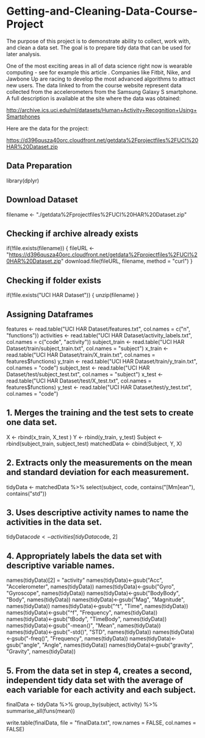 # Getting-and-Cleaning-Data-Course-Project
The purpose of this project is to demonstrate ability to collect, work with, and clean a data set. The goal is to prepare tidy data that can be used for later analysis.

One of the most exciting areas in all of data science right now is wearable computing - see for example this article . Companies like Fitbit, Nike, and Jawbone Up are racing to develop the most advanced algorithms to attract new users. The data linked to from the course website represent data collected from the accelerometers from the Samsung Galaxy S smartphone. A full description is available at the site where the data was obtained:

http://archive.ics.uci.edu/ml/datasets/Human+Activity+Recognition+Using+Smartphones

Here are the data for the project:

https://d396qusza40orc.cloudfront.net/getdata%2Fprojectfiles%2FUCI%20HAR%20Dataset.zip

## Data Preparation

library(dplyr)

## Download Dataset

filename <- "./getdata%2Fprojectfiles%2FUCI%20HAR%20Dataset.zip"

## Checking if archive already exists

if(!file.exists(filename)) {
        fileURL <- "https://d396qusza40orc.cloudfront.net/getdata%2Fprojectfiles%2FUCI%20HAR%20Dataset.zip"
        download.file(fileURL, filename, method = "curl")
}

## Checking if folder exists

if(!file.exists("UCI HAR Dataset")) {
        unzip(filename)
}

## Assigning Dataframes

features <- read.table("UCI HAR Dataset/features.txt", col.names = c("n", "functions"))
activities <- read.table("UCI HAR Dataset/activity_labels.txt", col.names = c("code", "activity"))
subject_train <- read.table("UCI HAR Dataset/train/subject_train.txt", col.names = "subject")
x_train <- read.table("UCI HAR Dataset/train/X_train.txt", col.names = features$functions)
y_train <- read.table("UCI HAR Dataset/train/y_train.txt", col.names = "code")
subject_test <- read.table("UCI HAR Dataset/test/subject_test.txt", col.names = "subject")
x_test <- read.table("UCI HAR Dataset/test/X_test.txt", col.names = features$functions)
y_test <- read.table("UCI HAR Dataset/test/y_test.txt", col.names = "code")

## 1. Merges the training and the test sets to create one data set.

X <- rbind(x_train, X_test )
Y <- rbind(y_train, y_test)
Subject <- rbind(subject_train, subject_test)
matchedData <- cbind(Subject, Y, X)

## 2. Extracts only the measurements on the mean and standard deviation for each measurement.

tidyData <- matchedData %>%
        select(subject, code, contains("[Mm]ean"), contains("std"))
       
## 3. Uses descriptive activity names to name the activities in the data set.

tidyData$code <- activities[tidyData$code, 2]

## 4. Appropriately labels the data set with descriptive variable names.

names(tidyData)[2] = "activity"
names(tidyData)<-gsub("Acc", "Accelerometer", names(tidyData))
names(tidyData)<-gsub("Gyro", "Gyroscope", names(tidyData))
names(tidyData)<-gsub("BodyBody", "Body", names(tidyData))
names(tidyData)<-gsub("Mag", "Magnitude", names(tidyData))
names(tidyData)<-gsub("^t", "Time", names(tidyData))
names(tidyData)<-gsub("^f", "Frequency", names(tidyData))
names(tidyData)<-gsub("tBody", "TimeBody", names(tidyData))
names(tidyData)<-gsub("-mean()", "Mean", names(tidyData))
names(tidyData)<-gsub("-std()", "STD", names(tidyData))
names(tidyData)<-gsub("-freq()", "Frequency", names(tidyData))
names(tidyData)<-gsub("angle", "Angle", names(tidyData))
names(tidyData)<-gsub("gravity", "Gravity", names(tidyData))

## 5. From the data set in step 4, creates a second, independent tidy data set with the average of each variable for each activity and each subject.

finalData <- tidyData %>%
        group_by(subject, activity) %>%
        summarise_all(funs(mean))
        
write.table(finalData, file = "finalData.txt", row.names = FALSE, col.names = FALSE)        
        
      
